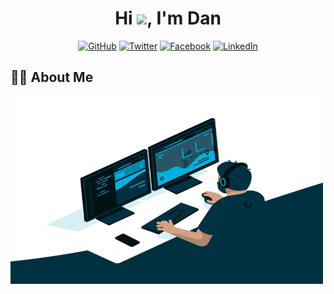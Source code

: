 <h1 align="center">Hi <img src="https://raw.githubusercontent.com/MartinHeinz/MartinHeinz/master/wave.gif" width="30px">, I'm Dan</h1>

<p align="center">
	<a href="https://github.com/ledidan"><img src="https://img.shields.io/github/followers/letranloc.svg?label=GitHub&style=social" alt="GitHub"></a>
	<a href="https://twitter.com/ledidan"><img src="https://img.shields.io/twitter/follow/letranloc?label=Twitter&style=social" alt="Twitter"></a>
	<a href="https://facebook.com/didandeptraivodichnhatvutru"><img src="https://img.shields.io/badge/Facebook-215-white?logo=facebook&style=social" alt="Facebook"></a>
	<a href="https://www.linkedin.com/in/ledidan"><img src="https://img.shields.io/badge/LinkedIn--_.svg?style=social&logo=linkedin" alt="LinkedIn"></a>
</p>

## 🙋‍♂️ About Me

<img align="center" alt="GIF" src="https://github.com/letranloc/letranloc/blob/master/code.gif?raw=true" width="500" height="300" />

 


